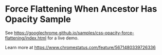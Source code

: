 Force Flattening When Ancestor Has Opacity Sample
=================================================
See https://googlechrome.github.io/samples/css-opacity-force-flattening/index.html for a live demo.

Learn more at https://www.chromestatus.com/feature/5671480339726336
